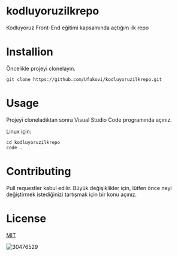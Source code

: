 # kodluyoruzilkrepo
Kodluyoruz Front-End eğitimi kapsamında açtığım ilk repo

# Installion
Öncelikle projeyi clonelayın.
```
git clone https://github.com/Ufukovi/kodluyoruzilkrepo.git
```
# Usage
Projeyi cloneladıktan sonra Visual Studio Code programında açınız.

Linux için:

```
cd kodluyoruzilkrepo
code .
```
# Contributing
Pull requestler kabul edilir. Büyük değişiklikler için, lütfen önce neyi değiştirmek istediğinizi tartışmak için bir konu açınız.

# License

[MIT](https://choosealicense.com/licenses/mit/)

![30476529](https://user-images.githubusercontent.com/80788885/165344554-4a59b969-dfb3-4009-9238-9ec16d5154e0.png)